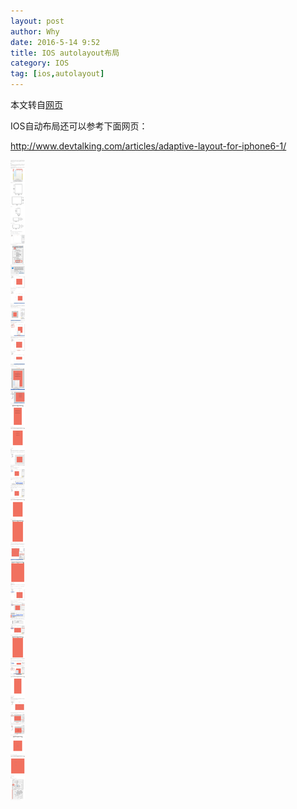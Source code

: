 ```yaml
---
layout: post
author: Why
date: 2016-5-14 9:52
title: IOS autolayout布局
category: IOS
tag: [ios,autolayout]
---
```


本文转自[网页](http://blog.callmewhy.com/2014/09/12/learn-ios8-size-class/)

IOS自动布局还可以参考下面网页：

http://www.devtalking.com/articles/adaptive-layout-for-iphone6-1/

<!-- more -->

![ios autolayout](/public/img/ios/autolayout.png)

